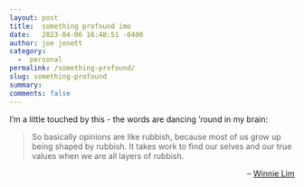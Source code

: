 ```yaml
---
layout: post
title:  something profound imo
date:   2023-04-06 16:48:51 -0400
author: joe jenett
category:
  -  personal
permalink: /something-profound/
slug: something-profound
summary: 
comments: false
---
```

<p>I’m a little touched by this - the words are dancing ’round in my brain:
</p>
<blockquote>
<p>So basically opinions are like rubbish, because most of us grow up being shaped by rubbish. It takes work to find our selves and our true values when we are all layers of rubbish. 
</p>
</blockquote>
<p style="text-align:right;"> &ndash; <a href="https://winnielim.org/journal/42/">Winnie Lim</a>
</p>



<a href="https://brid.gy/publish/mastodon"></a>